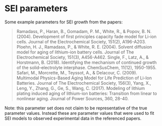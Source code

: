 # SEI parameters

Some example parameters for SEI growth from the papers:

> Ramadass, P., Haran, B., Gomadam, P. M., White, R., & Popov, B. N. (2004). Development of first principles capacity fade model for Li-ion cells. Journal of the Electrochemical Society, 151(2), A196-A203.
> Ploehn, H. J., Ramadass, P., & White, R. E. (2004). Solvent diffusion model for aging of lithium-ion battery cells. Journal of The Electrochemical Society, 151(3), A456-A462.
> Single, F., Latz, A., & Horstmann, B. (2018). Identifying the mechanism of continued growth of the solid–electrolyte interphase. ChemSusChem, 11(12), 1950-1955.
> Safari, M., Morcrette, M., Teyssot, A., & Delacour, C. (2009). Multimodal Physics-Based Aging Model for Life Prediction of Li-Ion Batteries. Journal of The Electrochemical Society, 156(3),
> Yang, X., Leng, Y., Zhang, G., Ge, S., Wang, C. (2017). Modeling of lithium plating induced aging of lithium-ion batteries: Transition from linear to nonlinear aging. Journal of Power Sources, 360, 28-40.

Note: this parameter set does not claim to be representative of the true parameter values. Instead these are parameter values that were used to fit SEI models to observed experimental data in the referenced papers.
